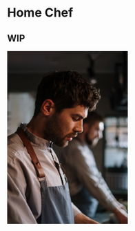 <h1>Home Chef</h1>
    <h2>WIP</h2>
      <img src="img/chef-5.jpg" width="280" height="400" alt="" style="display: inline-block; margin: auto;" />
